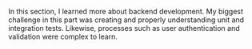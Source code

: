 In this section, I learned more about backend development. My biggest challenge in this part was creating and properly understanding unit and integration tests. Likewise, processes such as user authentication and validation were complex to learn.
